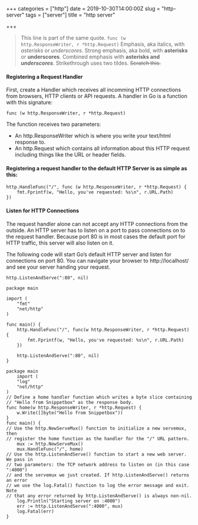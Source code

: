 +++
categories = ["http"]
date = 2019-10-30T14:00:00Z
slug = "http-server"
tags = ["server"]
title = "http server"

+++
> This line is part of the same quote. <code>func (w http.ResponseWriter, r *http.Request)</code> Emphasis, aka italics, with _asterisks_ or _underscores_.
> Strong emphasis, aka bold, with **asterisks** or **underscores**.
> Combined emphasis with **asterisks and _underscores_**.
> Strikethrough uses two tildes. ~~Scratch this.~~

#### Registering a Request Handler

First, create a Handler which receives all incomming HTTP connections from browsers, HTTP clients or API requests. A handler in Go is a function with this signature:

    func (w http.ResponseWriter, r *http.Request)

The function receives two parameters:

* An http.ResponseWriter which is where you write your text/html response to.
* An http.Request which contains all information about this HTTP request including things like the URL or header fields.

#### Registering a request handler to the default HTTP Server is as simple as this:

    http.HandleFunc("/", func (w http.ResponseWriter, r *http.Request) {
        fmt.Fprintf(w, "Hello, you've requested: %s\n", r.URL.Path)
    })

#### Listen for HTTP Connections

The request handler alone can not accept any HTTP connections from the outside. An HTTP server has to listen on a port to pass connections on to the request handler. Because port 80 is in most cases the default port for HTTP traffic, this server will also listen on it.

The following code will start Go’s default HTTP server and listen for connections on port 80. You can navigate your browser to http://localhost/ and see your server handing your request.

    http.ListenAndServe(":80", nil)
    
    package main
    
    import (
        "fmt"
        "net/http"
    )
    
    func main() {
        http.HandleFunc("/", func(w http.ResponseWriter, r *http.Request) {
            fmt.Fprintf(w, "Hello, you've requested: %s\n", r.URL.Path)
        })
    
        http.ListenAndServe(":80", nil)
    }
    
    package main
        import (
        "log"
        "net/http"
    )
    // Define a home handler function which writes a byte slice containing
    // "Hello from Snippetbox" as the response body.
    func home(w http.ResponseWriter, r *http.Request) {
        w.Write([]byte("Hello from Snippetbox"))
    }
    func main() {
    // Use the http.NewServeMux() function to initialize a new servemux, then
    // register the home function as the handler for the "/" URL pattern.
        mux := http.NewServeMux()
        mux.HandleFunc("/", home)
    // Use the http.ListenAndServe() function to start a new web server. We pass in
    // two parameters: the TCP network address to listen on (in this case ":4000")
    // and the servemux we just created. If http.ListenAndServe() returns an error
    // we use the log.Fatal() function to log the error message and exit. Note
    // that any error returned by http.ListenAndServe() is always non-nil.
        log.Println("Starting server on :4000")
        err := http.ListenAndServe(":4000", mux)
        log.Fatal(err)
    }